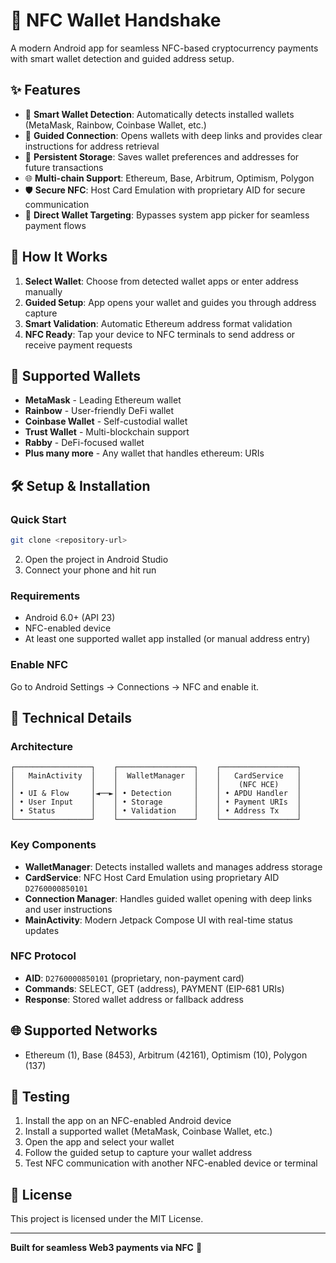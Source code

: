 # 🔗 NFC Wallet Handshake

A modern Android app for seamless NFC-based cryptocurrency payments with smart wallet detection and guided address setup.

## ✨ Features

- 📱 **Smart Wallet Detection**: Automatically detects installed wallets (MetaMask, Rainbow, Coinbase Wallet, etc.)
- 🎯 **Guided Connection**: Opens wallets with deep links and provides clear instructions for address retrieval
- 💾 **Persistent Storage**: Saves wallet preferences and addresses for future transactions
- 🌐 **Multi-chain Support**: Ethereum, Base, Arbitrum, Optimism, Polygon
- 🛡️ **Secure NFC**: Host Card Emulation with proprietary AID for secure communication
- 🚀 **Direct Wallet Targeting**: Bypasses system app picker for seamless payment flows

## 🚀 How It Works

1. **Select Wallet**: Choose from detected wallet apps or enter address manually
2. **Guided Setup**: App opens your wallet and guides you through address capture
3. **Smart Validation**: Automatic Ethereum address format validation
4. **NFC Ready**: Tap your device to NFC terminals to send address or receive payment requests

## 📱 Supported Wallets

- **MetaMask** - Leading Ethereum wallet
- **Rainbow** - User-friendly DeFi wallet  
- **Coinbase Wallet** - Self-custodial wallet
- **Trust Wallet** - Multi-blockchain support
- **Rabby** - DeFi-focused wallet
- **Plus many more** - Any wallet that handles ethereum: URIs

## 🛠️ Setup & Installation

### Quick Start

```bash
git clone <repository-url>
```

2. Open the project in Android Studio
3. Connect your phone and hit run



### Requirements

- Android 6.0+ (API 23)
- NFC-enabled device
- At least one supported wallet app installed (or manual address entry)

### Enable NFC

Go to Android Settings → Connections → NFC and enable it.

## 🔧 Technical Details

### Architecture

```
┌─────────────────┐    ┌─────────────────┐    ┌─────────────────┐
│   MainActivity  │    │  WalletManager  │    │   CardService   │
│                 │    │                 │    │    (NFC HCE)    │
│ • UI & Flow     │◄──►│ • Detection     │    │ • APDU Handler  │
│ • User Input    │    │ • Storage       │    │ • Payment URIs  │
│ • Status        │    │ • Validation    │    │ • Address Tx    │
└─────────────────┘    └─────────────────┘    └─────────────────┘
```

### Key Components

- **WalletManager**: Detects installed wallets and manages address storage
- **CardService**: NFC Host Card Emulation using proprietary AID `D2760000850101`
- **Connection Manager**: Handles guided wallet opening with deep links and user instructions
- **MainActivity**: Modern Jetpack Compose UI with real-time status updates

### NFC Protocol

- **AID**: `D2760000850101` (proprietary, non-payment card)
- **Commands**: SELECT, GET (address), PAYMENT (EIP-681 URIs)
- **Response**: Stored wallet address or fallback address

## 🌐 Supported Networks

- Ethereum (1), Base (8453), Arbitrum (42161), Optimism (10), Polygon (137)

## 🧪 Testing

1. Install the app on an NFC-enabled Android device
2. Install a supported wallet (MetaMask, Coinbase Wallet, etc.)
3. Open the app and select your wallet
4. Follow the guided setup to capture your wallet address
5. Test NFC communication with another NFC-enabled device or terminal

## 📄 License

This project is licensed under the MIT License.

---

**Built for seamless Web3 payments via NFC** 🚀 